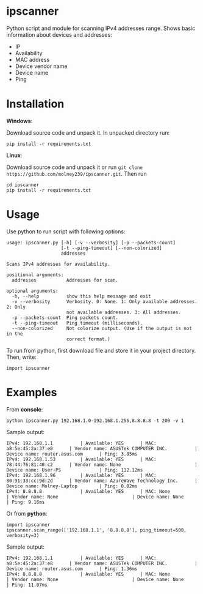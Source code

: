 # ipscanner
Python script and module for scanning IPv4 addresses range. Shows basic information about devices and addresses:
 - IP
 - Availability
 - MAC address
 - Device vendor name
 - Device name
 - Ping
# Installation
**Windows**:

Download source code and unpack it.
In unpacked directory run:
```
pip install -r requirements.txt
```
**Linux**:

Download source code and unpack it or run
```git clone https://github.com/molney239/ipscanner.git```.
Then run
```
cd ipscanner
pip install -r requirements.txt
```
# Usage
Use python to run script with following options:
```
usage: ipscanner.py [-h] [-v --verbosity] [-p --packets-count]
                    [-t --ping-timeout] [--non-colorized]
                    addresses

Scans IPv4 addresses for availability.

positional arguments:
  addresses           Addresses for scan.

optional arguments:
  -h, --help          show this help message and exit
  -v --verbosity      Verbosity. 0: None. 1: Only available addresses. 2: Only
                      not available addresses. 3: All addresses.
  -p --packets-count  Ping packets count.
  -t --ping-timeout   Ping timeout (milliseconds).
  --non-colorized     Not colorize output. (Use if the output is not in the
                      correct format.)
```
To run from python, first download file and store it in your project directory. Then, write:
```
import ipscanner
```
# Examples
From **console**:
```
python ipscanner.py 192.168.1.0-192.168.1.255,8.8.8.8 -t 200 -v 1
```
Sample output:
```
IPv4: 192.168.1.1          | Available: YES      | MAC: a8:5e:45:2a:37:e8      | Vendor name: ASUSTek COMPUTER INC.          | Device name: router.asus.com      | Ping: 3.85ms
IPv4: 192.168.1.53         | Available: YES      | MAC: 78:44:76:81:40:c2      | Vendor name: None                           | Device name: User-PS              | Ping: 112.12ms
IPv4: 192.168.1.96         | Available: YES      | MAC: 80:91:33:cc:9d:2d      | Vendor name: AzureWave Technology Inc.      | Device name: Molney-Laptop        | Ping: 0.02ms
IPv4: 8.8.8.8              | Available: YES      | MAC: None                   | Vendor name: None                           | Device name: None                 | Ping: 9.16ms
```
Or from **python**:
```
import ipscanner
ipscanner.scan_range(['192.168.1.1', '8.8.8.8'], ping_timeout=500, verbosity=3)
```
Sample output:
```
IPv4: 192.168.1.1          | Available: YES      | MAC: a8:5e:45:2a:37:e8      | Vendor name: ASUSTek COMPUTER INC.          | Device name: router.asus.com      | Ping: 1.36ms
IPv4: 8.8.8.8              | Available: YES      | MAC: None                   | Vendor name: None                           | Device name: None                 | Ping: 11.07ms
```
